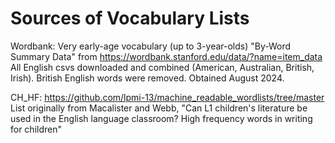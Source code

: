 Sources of Vocabulary Lists
===========================

Wordbank:
    Very early-age vocabulary (up to 3-year-olds)
    "By-Word Summary Data" from https://wordbank.stanford.edu/data/?name=item_data
    All English csvs downloaded and combined (American, Australian, British, Irish). British English words were removed.
    Obtained August 2024.

CH_HF:
    https://github.com/lpmi-13/machine_readable_wordlists/tree/master
    List originally from Macalister and Webb, "Can L1 children's literature be used in the English language classroom?
    High frequency words in writing for children"

